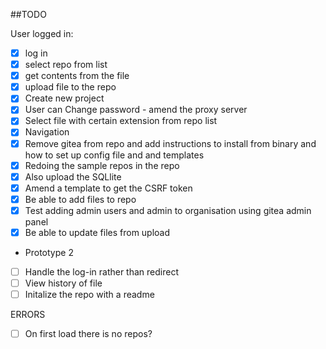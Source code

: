 ##TODO

User logged in:

- [x] log in
- [x] select repo from list
- [x] get contents from the file
- [x] upload file to the repo
- [x] Create new project
- [x] User can Change password - amend the proxy server
- [x] Select file with certain extension from repo list
- [x] Navigation
- [x] Remove gitea from repo and add instructions to install from binary and how to set up config file and and templates
- [x] Redoing the sample repos in the repo
- [x] Also upload the SQLlite
- [x] Amend a template to get the CSRF token
- [x] Be able to add files to repo
- [x] Test adding admin users and admin to organisation using gitea admin panel
- [x] Be able to update files from upload

- Prototype 2
- [ ] Handle the log-in rather than redirect
- [ ] View history of file
- [ ] Initalize the repo with a readme

ERRORS

- [ ] On first load there is no repos?